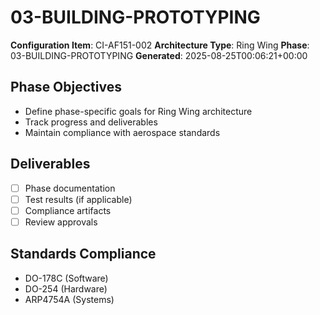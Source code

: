# 03-BUILDING-PROTOTYPING

**Configuration Item**: CI-AF151-002
**Architecture Type**: Ring Wing
**Phase**: 03-BUILDING-PROTOTYPING
**Generated**: 2025-08-25T00:06:21+00:00

## Phase Objectives
- Define phase-specific goals for Ring Wing architecture
- Track progress and deliverables
- Maintain compliance with aerospace standards

## Deliverables
- [ ] Phase documentation
- [ ] Test results (if applicable)
- [ ] Compliance artifacts
- [ ] Review approvals

## Standards Compliance
- DO-178C (Software)
- DO-254 (Hardware)
- ARP4754A (Systems)
